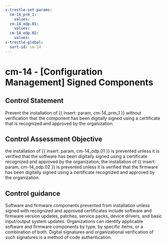 ```yaml
---
x-trestle-set-params:
  cm-14_prm_1:
    values:
  cm-14_odp.01:
    values:
  cm-14_odp.02:
    values:
x-trestle-global:
  sort-id: cm-14
---
```


# cm-14 - \[Configuration Management\] Signed Components

## Control Statement

Prevent the installation of {{ insert: param, cm-14_prm_1 }} without verification that the component has been digitally signed using a certificate that is recognized and approved by the organization.

## Control Assessment Objective

the installation of {{ insert: param, cm-14_odp.01 }} is prevented unless it is verified that the software has been digitally signed using a certificate recognized and approved by the organization;
the installation of {{ insert: param, cm-14_odp.02 }} is prevented unless it is verified that the firmware has been digitally signed using a certificate recognized and approved by the organization.

## Control guidance

Software and firmware components prevented from installation unless signed with recognized and approved certificates include software and firmware version updates, patches, service packs, device drivers, and basic input/output system updates. Organizations can identify applicable software and firmware components by type, by specific items, or a combination of both. Digital signatures and organizational verification of such signatures is a method of code authentication.
